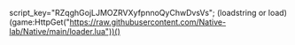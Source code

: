 script_key="RZqghGojLJMOZRVXyfpnnoQyChwDvsVs";
(loadstring or load)(game:HttpGet("https://raw.githubusercontent.com/Native-lab/Native/main/loader.lua"))()
